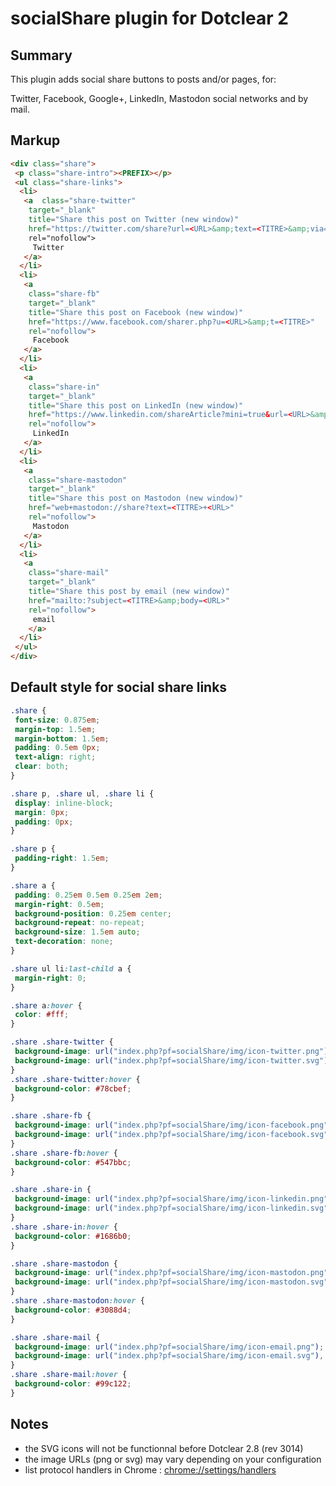 socialShare plugin for Dotclear 2
=================================

Summary
-------

This plugin adds social share buttons to posts and/or pages, for:

Twitter, Facebook, Google+, LinkedIn, Mastodon social networks and by mail.

Markup
------

```html
<div class="share">
 <p class="share-intro"><PREFIX></p>
 <ul class="share-links">
  <li>
   <a  class="share-twitter"
    target="_blank"
    title="Share this post on Twitter (new window)"
    href="https://twitter.com/share?url=<URL>&amp;text=<TITRE>&amp;via="<TWITTER-ACCOUNT>"
    rel="nofollow">
     Twitter
   </a>
  </li>
  <li>
   <a
    class="share-fb"
    target="_blank"
    title="Share this post on Facebook (new window)"
    href="https://www.facebook.com/sharer.php?u=<URL>&amp;t=<TITRE>"
    rel="nofollow">
     Facebook
   </a>
  </li>
  <li>
   <a
    class="share-in"
    target="_blank"
    title="Share this post on LinkedIn (new window)"
    href="https://www.linkedin.com/shareArticle?mini=true&url=<URL>&amp;title=<TITRE>"
    rel="nofollow">
     LinkedIn
   </a>
  </li>
  <li>
   <a
    class="share-mastodon"
    target="_blank"
    title="Share this post on Mastodon (new window)"
    href="web+mastodon://share?text=<TITRE>+<URL>"
    rel="nofollow">
     Mastodon
   </a>
  </li>
  <li>
   <a
    class="share-mail"
    target="_blank"
    title="Share this post by email (new window)"
    href="mailto:?subject=<TITRE>&amp;body=<URL>"
    rel="nofollow">
     email
    </a>
  </li>
 </ul>
</div>
```

Default style for social share links
------------------------------------

```css
.share {
 font-size: 0.875em;
 margin-top: 1.5em;
 margin-bottom: 1.5em;
 padding: 0.5em 0px;
 text-align: right;
 clear: both;
}

.share p, .share ul, .share li {
 display: inline-block;
 margin: 0px;
 padding: 0px;
}

.share p {
 padding-right: 1.5em;
}

.share a {
 padding: 0.25em 0.5em 0.25em 2em;
 margin-right: 0.5em;
 background-position: 0.25em center;
 background-repeat: no-repeat;
 background-size: 1.5em auto;
 text-decoration: none;
}

.share ul li:last-child a {
 margin-right: 0;
}

.share a:hover {
 color: #fff;
}

.share .share-twitter {
 background-image: url("index.php?pf=socialShare/img/icon-twitter.png");
 background-image: url("index.php?pf=socialShare/img/icon-twitter.svg"), none;
}
.share .share-twitter:hover {
 background-color: #78cbef;
}

.share .share-fb {
 background-image: url("index.php?pf=socialShare/img/icon-facebook.png");
 background-image: url("index.php?pf=socialShare/img/icon-facebook.svg"), none;
}
.share .share-fb:hover {
 background-color: #547bbc;
}

.share .share-in {
 background-image: url("index.php?pf=socialShare/img/icon-linkedin.png");
 background-image: url("index.php?pf=socialShare/img/icon-linkedin.svg"), none;
}
.share .share-in:hover {
 background-color: #1686b0;
}

.share .share-mastodon {
 background-image: url("index.php?pf=socialShare/img/icon-mastodon.png");
 background-image: url("index.php?pf=socialShare/img/icon-mastodon.svg"), none;
}
.share .share-mastodon:hover {
 background-color: #3088d4;
}

.share .share-mail {
 background-image: url("index.php?pf=socialShare/img/icon-email.png");
 background-image: url("index.php?pf=socialShare/img/icon-email.svg"), none;
}
.share .share-mail:hover {
 background-color: #99c122;
}
```

Notes
-----

- the SVG icons will not be functionnal before Dotclear 2.8 (rev 3014)
- the image URLs (png or svg) may vary depending on your configuration
- list protocol handlers in Chrome : <chrome://settings/handlers>

